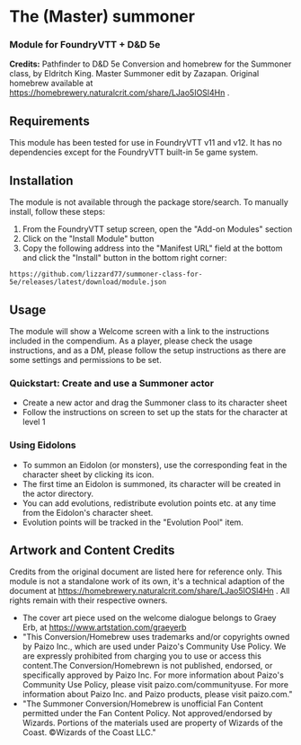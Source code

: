 # The (Master) summoner

### Module for FoundryVTT + D&D 5e

**Credits:** Pathfinder to D&D 5e Conversion and homebrew for the Summoner class, by Eldritch King. Master Summoner edit by Zazapan. Original homebrew available at https://homebrewery.naturalcrit.com/share/LJao5IOSl4Hn .

## Requirements

This module has been tested for use in FoundryVTT v11 and v12. It has no dependencies except for the FoundryVTT built-in 5e game system.

## Installation

The module is not available through the package store/search. To manually install, follow these steps:

1) From the FoundryVTT setup screen, open the "Add-on Modules" section
2) Click on the "Install Module" button 
3) Copy the following address into the "Manifest URL" field at the bottom and click the "Install" button in the bottom right corner:

```
https://github.com/lizzard77/summoner-class-for-5e/releases/latest/download/module.json
```

## Usage

The module will show a Welcome screen with a link to the instructions included in the compendium. As a player, please check the usage instructions, and as a DM, please follow the setup instructions as there are some settings and permissions to be set.

### Quickstart: Create and use a Summoner actor

* Create a new actor and drag the Summoner class to its character sheet
* Follow the instructions on screen to set up the stats for the character at level 1

### Using Eidolons

* To summon an Eidolon (or monsters), use the corresponding feat in the character sheet by clicking its icon. 
* The first time an Eidolon is summoned, its character will be created in the actor directory. 
* You can add evolutions, redistribute evolution points etc. at any time from the Eidolon's character sheet. 
* Evolution points will be tracked in the "Evolution Pool" item.

## Artwork and Content Credits

Credits from the original document are listed here for reference only. This module is not a standalone work of its own, it's a technical adaption of the document at https://homebrewery.naturalcrit.com/share/LJao5IOSl4Hn . All rights remain with their respective owners. 

* The cover art piece used on the welcome dialogue belongs to Graey Erb, at https://www.artstation.com/graeyerb
* "This Conversion/Homebrew uses trademarks and/or copyrights owned by Paizo Inc., which are used under Paizo's Community Use Policy. We are expressly prohibited from charging you to use or access this content.The Conversion/Homebrewn is not published, endorsed, or specifically approved by Paizo Inc. For more information about Paizo's Community Use Policy, please visit paizo.com/communityuse. For more information about Paizo Inc. and Paizo products, please visit paizo.com."
* "The Summoner Conversion/Homebrew is unofficial Fan Content permitted under the Fan Content Policy. Not approved/endorsed by Wizards. Portions of the materials used are property of Wizards of the Coast. ©Wizards of the Coast LLC." 